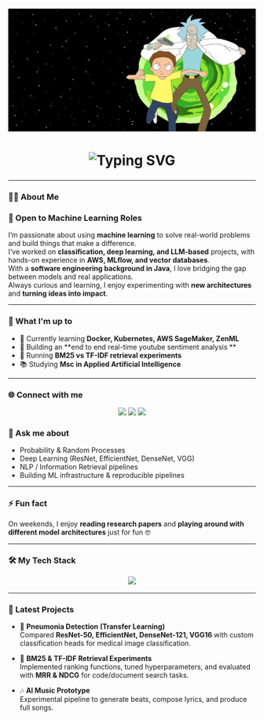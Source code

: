 <!-- Header Banner -->

<p align="center">
  <img 
    src="https://github.com/naku2001/naku2001/blob/main/e2f3f9866e6dab122b75cfd344fc7269073af3f6c320fbb826a12f1e8293fbe1._SX1080_FMjpg_.jpg" alt="Perfect Mak Banner" 
    alt="Perfect Mak Banner" 
     width="100%" 
    height="250"
  />
</p>

<!-- Animated Typing Intro -->
<h1 align="center">
  <img src="https://readme-typing-svg.herokuapp.com?size=35&duration=3000&color=0A66C2&center=true&vCenter=true&width=600&lines=Hi+👋,+I'm+Perfect;I+love+coffee+☕;I+love+gaming+🎮" alt="Typing SVG" />
</h1>

<h3 align="center"></h3>

---

### 👨‍💻 About Me  

### 👋 Open to Machine Learning Roles  

I’m passionate about using **machine learning** to solve real-world problems and build things that make a difference.  
I’ve worked on **classification, deep learning, and LLM-based** projects, with hands-on experience in **AWS, MLflow, and vector databases**.  
With a **software engineering background in Java**, I love bridging the gap between models and real applications.  
Always curious and learning, I enjoy experimenting with **new architectures** and **turning ideas into impact**.


---

### 🚀 What I'm up to
- 🌱 Currently learning **Docker, Kubernetes, AWS SageMaker, ZenML**
- 🔭 Building an **end to end real-time youtube sentiment analysis ** 
- 🧪 Running **BM25 vs TF-IDF retrieval experiments**
- 📚 Studying **Msc in Applied Artificial Intelligence**

---
### 🌐 Connect with me
<p align="center">
  <a href="mailto:your-email-here"><img src="https://img.shields.io/badge/Gmail-D14836?style=for-the-badge&logo=gmail&logoColor=white"></a>
  <a href="https://www.linkedin.com/in/your-linkedin"><img src="https://img.shields.io/badge/LinkedIn-0A66C2?style=for-the-badge&logo=linkedin&logoColor=white"></a>
  <a href="https://your-portfolio-link"><img src="https://img.shields.io/badge/Portfolio-FF5722?style=for-the-badge&logo=About.me&logoColor=white"></a>
</p>

### 💬 Ask me about
- Probability & Random Processes  
- Deep Learning (ResNet, EfficientNet, DenseNet, VGG)  
- NLP / Information Retrieval pipelines  
- Building ML infrastructure & reproducible pipelines  

---

### ⚡ Fun fact
On weekends, I enjoy **reading research papers** and **playing around with different model architectures** just for fun 🤓  

---

### 🛠️ My Tech Stack
<p align="center">
  <img src="https://skillicons.dev/icons?i=python,tensorflow,pytorch,js,react,html,css,bootstrap,mysql,mongodb,aws,docker,linux,git" />
</p>

---

### 📂 Latest Projects

- 🏥 **Pneumonia Detection (Transfer Learning)**  
  Compared **ResNet-50, EfficientNet, DenseNet-121, VGG16** with custom classification heads for medical image classification.  

- 🔎 **BM25 & TF-IDF Retrieval Experiments**  
  Implemented ranking functions, tuned hyperparameters, and evaluated with **MRR & NDCG** for code/document search tasks.  
 

- 🎶 **AI Music Prototype**  
  Experimental pipeline to generate beats, compose lyrics, and produce full songs.  



